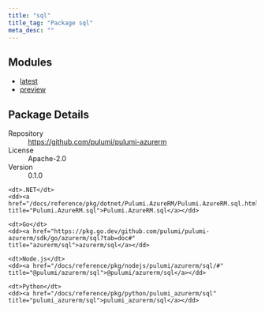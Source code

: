 ```yaml
---
title: "sql"
title_tag: "Package sql"
meta_desc: ""
---
```


<!-- WARNING: this file was generated by Pulumi Docs Generator. -->
<!-- Do not edit by hand unless you're certain you know what you are doing! -->



<h2 id="modules">Modules</h2>
<ul class="api">
    <li><a href="latest/" title="latest"><span class="symbol module"></span>latest</a></li>
    <li><a href="preview/" title="preview"><span class="symbol module"></span>preview</a></li>
</ul>

<h2 id="package-details">Package Details</h2>
<dl class="package-details">
	<dt>Repository</dt>
	<dd><a href="https://github.com/pulumi/pulumi-azurerm">https://github.com/pulumi/pulumi-azurerm</a></dd>
	<dt>License</dt>
	<dd>Apache-2.0</dd>
	<dt>Version</dt>
	<dd>0.1.0</dd>
</dl>



<dl class="tabular">

    <dt>.NET</dt>
    <dd><a href="/docs/reference/pkg/dotnet/Pulumi.AzureRM/Pulumi.AzureRM.sql.html" title="Pulumi.AzureRM.sql">Pulumi.AzureRM.sql</a></dd>

    <dt>Go</dt>
    <dd><a href="https://pkg.go.dev/github.com/pulumi/pulumi-azurerm/sdk/go/azurerm/sql?tab=doc#" title="azurerm/sql">azurerm/sql</a></dd>

    <dt>Node.js</dt>
    <dd><a href="/docs/reference/pkg/nodejs/pulumi/azurerm/sql/#" title="@pulumi/azurerm/sql">@pulumi/azurerm/sql</a></dd>

    <dt>Python</dt>
    <dd><a href="/docs/reference/pkg/python/pulumi_azurerm/sql" title="pulumi_azurerm/sql">pulumi_azurerm/sql</a></dd>

</dl>


